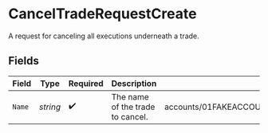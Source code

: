 # CancelTradeRequestCreate

A request for canceling all executions underneath a trade.


## Fields

| Field                                                                           | Type                                                                            | Required                                                                        | Description                                                                     | Example                                                                         |
| ------------------------------------------------------------------------------- | ------------------------------------------------------------------------------- | ------------------------------------------------------------------------------- | ------------------------------------------------------------------------------- | ------------------------------------------------------------------------------- |
| `Name`                                                                          | *string*                                                                        | :heavy_check_mark:                                                              | The name of the trade to cancel.                                                | accounts/01FAKEACCOUNT1TYKWEYRH8S2K/trades/01FAKETRADEIDPROVIDEDFROMCREATETRADE |